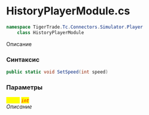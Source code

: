 
# HistoryPlayerModule.cs
```csharp
namespace TigerTrade.Tc.Connectors.Simulator.Player  
    class HistoryPlayerModule
```

Описание

### Синтаксис
```csharp
public static void SetSpeed(int speed)
```

### Параметры  
<mark style="color:yellow;">`speed`</mark> <mark style="color:red;">*`int`*</mark>  
 *Описание*  
  

                    
                    